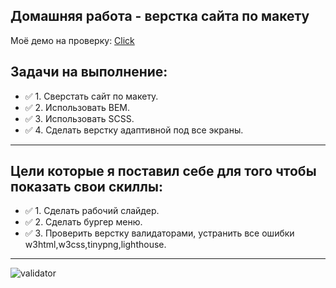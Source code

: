 ## Домашняя работа - верстка сайта по макету

Моё демо на проверку: [Click](https://conquest-layout.vercel.app/)

## Задачи на выполнение:

- :white_check_mark: 1. Сверстать сайт по макету.
- :white_check_mark: 2. Использовать BEM.
- :white_check_mark: 3. Использовать SCSS.
- :white_check_mark: 4. Сделать верстку адаптивной под все экраны.

---

## Цели которые я поставил себе для того чтобы показать свои скиллы:

- :white_check_mark: 1. Сделать рабочий слайдер.
- :white_check_mark: 2. Сделать бургер меню.
- :white_check_mark: 3. Проверить верстку валидаторами, устранить все ошибки w3html,w3css,tinypng,lighthouse.

---

![validator](https://i.ibb.co/F0sGQwM/validator.jpg)
